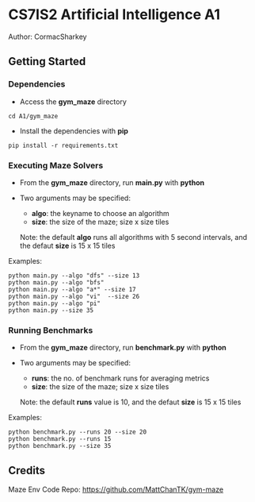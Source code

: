 # CS7IS2 Artificial Intelligence A1

Author: CormacSharkey

## Getting Started

### Dependencies

* Access the **gym_maze** directory

```
cd A1/gym_maze
```

* Install the dependencies with **pip**

```
pip install -r requirements.txt
```

### Executing Maze Solvers

* From the **gym_maze** directory, run **main.py** with **python**

* Two arguments may be specified:

    * **algo**: the keyname to choose an algorithm
    * **size**: the size of the maze; size x size tiles

    Note: the default **algo** runs all algorithms with 5 second intervals, and the defaut **size** is 15 x 15 tiles

Examples:
```
python main.py --algo "dfs" --size 13
python main.py --algo "bfs" 
python main.py --algo "a*" --size 17
python main.py --algo "vi"  --size 26
python main.py --algo "pi" 
python main.py --size 35
```

### Running Benchmarks
* From the **gym_maze** directory, run **benchmark.py** with **python**

* Two arguments may be specified:

    * **runs**: the no. of benchmark runs for averaging metrics
    * **size**: the size of the maze; size x size tiles 

    Note: the default **runs** value is 10, and the defaut **size** is 15 x 15 tiles

Examples:
```
python benchmark.py --runs 20 --size 20
python benchmark.py --runs 15
python benchmark.py --size 35
```

## Credits
Maze Env Code Repo: https://github.com/MattChanTK/gym-maze